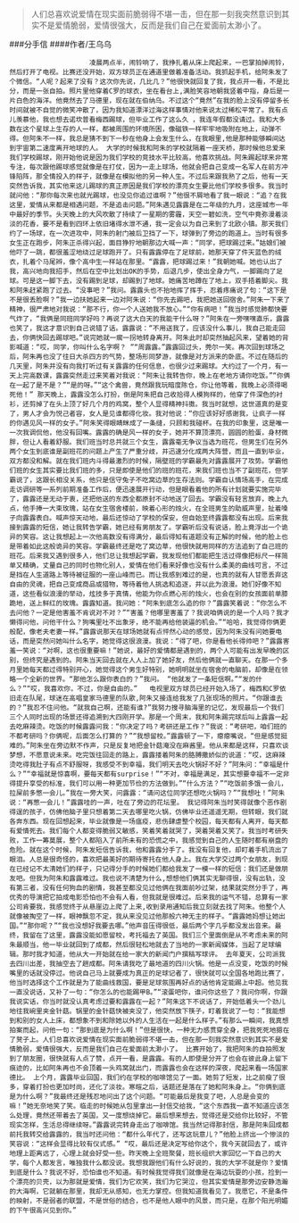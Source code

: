 > 人们总喜欢说爱情在现实面前脆弱得不堪一击，但在那一刻我突然意识到其实不是爱情脆弱，爱情很强大，反而是我们自己在爱面前太渺小了。

###分手信
####作者/王乌乌

						凌晨两点半，闹铃响了，我挣扎着从床上爬起来，一巴掌拍掉闹铃，然后打开了电视。比赛还没开始，双方球员正在通道里做着准备活动。我抓起手机，给阿朱发了个微信。“人呢？起来了没有？这次你先说，几比几？”他很快就回复了我，我点开一看，不是比分，而是一张自拍。照片里他穿着C罗的球衣，坐在看台上,满脸笑容地朝我竖着中指，身后是一片白色的海洋。他竟然去了马德里，现在就在伯纳乌。不过这个“竟然”在我的脸上没有停留多长时间就被不自觉的微笑冲散了，因为我知道漂洋过海这样事情对他来说太过稀松平常了。我有点儿羡慕他，我也想去诺坎普看梅西踢球，但毕业工作了这么久 ，我连年假都没请过。我和大多数在这个星球上生存的人一样，都被周围的环境所困，像磁铁一样牢牢地吸附在地上，动弹不得。但阿朱不一样，我总是猜不到下一秒在他身上会发生什么，在我眼里,他是那种能够瞬间达到宇宙第二速度离开地球的人。 大学的时候我和阿朱的学校就隔着一座天桥，那时候他总爱来我们学校踢球，刚开始他说是因为我们学校的竞技水平比较高，他喜欢挑战。阿朱踢起球来非常专注，每次跟他踢球感觉就像是在打仗，因为一走上球场，他就会把自己变成一名军人在前方冲锋陷阵，那全情投入的样子，就像是在模拟他的另一种人生。不过后来跟我熟了之后，他有一天突然告诉我，其实他来这儿踢球的真正原因是我们学校的漂亮女生要比他们学校多很多。我当时就问他：“那你每次来也就光踢球，也没见你追过谁啊？”他很不屑地看了我一眼说：“追？在我这里，爱情从来都是相遇问题，不是追击问题。”阿朱遇见露露是在二年级的九月，这座城市一年中最好的季节。头天晚上的大风吹散了持续了一星期的雾霾，天空一碧如洗，空气中竟弥漫着淡淡的花香，要不是看到四环上依旧堵得水泄不通，我一定会以为自己来到了北欧小镇。那天我们约了一场球，在一次进攻中，阿朱的射门被后卫挡了一下，球弹到了旁边的跑道上。当时有很多女生正在跑步，阿朱正杀得兴起，面目狰狞地朝那边大喊一声：“同学，把球踢过来。”姑娘们被他吓了一跳，都很羞涩地绕过足球跑开了。只有露露停在了足球前，她那天穿了件天蓝色的绒衣，扎着个马尾辫，像个高中生一样站在那里。“露露，把球踢过来！”我朝她喊。她也认出了我，高兴地向我招手，然后在空中比划出OK的手势，后退几步，使出全身力气，一脚踢向了足球。可是这一脚下去，没有踢到足球，却踢到了地球。她痛苦地蹲在了地上，双手捂着脚尖。我和阿朱赶紧跑了过去。“没事吧？”我问。露露头也不抬地挥了挥手，忍着疼痛说了句：“这下是不是很丢脸啊？”我一边扶她起来一边对阿朱说：“你先去踢吧，我把她送回宿舍。”阿朱一下来了精神，很严肃地对我说：“那不行，你一个人送她我不放心。”“你有病吧！”我当时感觉肺都快要气炸了，“我俩是同班同学好吗？再说了这大白天的我能干什么呀？”阿朱在一旁嘿嘿直乐，露露也笑了，我这才意识到自己说错了话。露露说：“不用送我了，应该没什么事儿，我自己能走回去，你俩快回去踢球吧。”说完她就一瘸一拐地转身离开。阿朱此时却突然抽起风来，望着她的背影喊道：“哎，同学，你叫什么名字啊？ ”“周露露。”露露回过头，莞尔一笑。再次回到球场之后，阿朱再也没了往日大杀四方的气势，整场形同梦游，就像是对方派来的卧底。不过在随后的几天里，阿朱并没有向我打听过有关露露的任何信息，也很少过来踢球。大约过了一个月，有一天上完高数课，露露突然走过来笑着对我说：“阿朱让我转告你，晚上在老地方请你吃饭。”“你俩在一起了是不是？”“是的呀。”“这个禽兽，竟然跟我玩暗度陈仓，你让他等着，我晚上必须得喝死他！” 那天晚上，露露没怎么打扮，倒是阿朱把自己收拾得人模狗样的，他穿了件深色的衬衫，还剪掉了在头上顶了好几个月的鸡窝，整个人显得精神抖擞。我当时就想，这世道真的是变了，男人才会为悦己者容，女人是见谁都得化妆。我对他说：“你应该好好感谢我，让疯子一样的你遇见风一样的女子。”阿朱笑得眼睛眯成了一条缝，只顾和我碰杯。在我的印象里，这是唯一一次我调侃他，他没有回嘴。露露的确是风一样的女子，她并不算顶漂亮，圆圆的脸蛋，身材微胖，但让人看着舒服。我们班当时总共就三个女生，露露毫无争议当选为班花，但男生们在另外两个女生到底谁是副班花的问题上产生了严重分歧，并迅速分化成两大阵营，而且一直到毕业，双方都没和解。就在我们班内斗得最激烈的时候，隔壁班的学霸最先对露露展开了攻势。学霸他们班的女生其实要比我们班的多，只是即使是他们的班的班花，来我们班也当不了副班花，但学霸说了，这跟长相没关系，他只是信守兔子不吃窝边草的生存法则。学霸自认情场高手，在完成走访调研等一系列前期准备工作后，便迅速展开行动，但是眼看着他的所有计划就要实施完毕了，露露还是无动于衷，还把他送的东西全都原封不动地送了回去。学霸没有轻言放弃，晚上九点，他手捧一大束玫瑰，站在女生宿舍楼前，映着心形的烛火，在全班男生的助威声里，扯着嗓子向露露表白。喊声惊天动地，最后还惊动了学校的保安，但自始至终露露都没有出现。后来我接到露露的短信，她让我转告学霸，她已经有男朋友了。学霸听后没有说话，脸上竟浮出一个诡异的笑容。这让我想起上一次他高数没有得满分，最后得知有道题没有正解的时候，他的脸上也是带着如此这般诡异的笑容。学霸最终还是吃了窝边草，他很快就用同样的方法追到了自己班的班花。后来我又遇到很多人，他们总让我想起学霸，我发现他们都能把生活过得像把标尺一样简单又精确，丈量自己的同时也物化别人，爱情在他们看来好像也没有什么柔美的曲线可言，不过是挡在人生道路上等待被征服的一座山峰而已。而让我感到难过的是，也真的就有人甘愿丢弃这自由的灵魂，把自己变成商品或猎物，等待着他人挑选和追逐，并以此为浪漫。她们好像不知道，这些看似浪漫的举动，炫技多于真情，他能为你点燃心形的烛火，也会在别的女孩面前单膝跪地，送上鲜红的玫瑰。露露知道。我问她：“阿朱到底怎么追的你？”露露笑着说：“你怎么不去问他？一定是他害羞不肯说对不对？”“害羞？他哪里害羞了？我说咱俩说的是一个人吗？我才懒得问他，问他干什么？狗嘴里吐不出象牙，绝不能再给他装逼的机会。”“哈哈，我觉得你俩更般配，像老夫老妻一样。”露露说那天在球场她就有点怦然心动的感觉，因为阿朱没有问她要电话，而是突然问她叫什么名字，她觉得这很浪漫。我说：“得了吧，你是看他长得帅吧？”露露害羞一笑说：“对啊，这也很重要嘛！”她说，最好的爱情都是遇到的，两个人可能有出发早晚的区别，但终究是遇到的。阿朱当天回去就在人人上加了她好友，然后他俩就一直聊天。在那一个多月里她每天都过得特别开心，她觉得这个男生好特别，她明明就坐在宿舍的电脑前，却像是在领略一个全新的世界。“那他怎么跟你表白的？”我问。 “他就发了一条短信啊。”“发的什么？”“哎，我喜欢你，不过，你是自由的。”   电视里双方球员已经开始入场了，梅西和C罗依旧走在队尾，球迷在高唱皇家马德里的队歌,阿朱又接连给我发了几张现场的照片。“你跟谁去的？”我忍不住问他。“就我自己啊，还能有谁?”我努力搜寻脑海里的记忆，发现最后一个我们三个人同时出现的场景还得追溯到大四刚开学。那是一个周末，我和阿朱踢完球后叫上露露一起去吃麻辣烫。吃饭的时候露露问我：“你决定了吗？考研还是工作？”我说：“考研吧，咱们班的不都考研吗？你俩呢，后面怎么打算的？”“我想留校。”露露顿了一下，瘪瘪嘴说，“但是感觉挺难的。”阿朱坐在旁边默不作声，只是反复地把金针菇淹没在麻酱里。他从来都是这样，只喜欢谈梦想，不愿意说未来。吃完饭往回走的路上，露露搂着阿朱的胳膊撒娇似的说道：“哎，这麻辣烫吃得我肚子有点不舒服呀，我感受不到幸福，我们明天去吃火锅好不好？”阿朱问：“幸福是什么？”“幸福就是惊喜啊，要每天都有surprise！”“不对，幸福是满足，其实想要幸福不一定非得提升享受的标准，我们可以用一种更加节俭的方法做到。”“什么方法？”“吃饭前多饿一会儿，拉屎前多憋一会儿。”我在一旁大笑，问露露：“请问这位同学还想吃火锅吗？”“我想吐！”阿朱说：“再憋一会儿！”露露哇的一声，吐在了旁边的花坛里。 我记得阿朱当时笑得就像个恶作剧得逞的孩子，仿佛他脑子里只想着第二天去哪里吃火锅，仿佛毕业还遥遥无期，但转眼，我们就各奔东西。现在回想起来，毕业就像是一场瘟疫，悲伤肆虐整个校园，每天都有人离开，每天都有爱情死去。我们每个人都变得脆弱又敏感，笑着笑着就哭了，哭着哭着又笑了。我当时考研失败，工作一筹莫展，整个人都陷入了前所未有的恐慌之中，我感觉到自己的人生随时都有崩盘的危险。就在这个时候，阿朱发短信告诉我，他和露露分手了。我没有回复他，却盯着手机流出了眼泪。人总是很奇怪的，喜欢把最美好的期待寄托在他人身上。我在大学交过两个女朋友，到现在已经记不太清她们的样子，只记得分手的时候她们都给我发了一模一样的短信：我们还是做朋友吧。但我为阿朱和露露难过。我也说不清楚为什么,想想他们俩其实无聊得很，没有出轨，没有第三者，没有任何狗血的剧情，我甚至都没见过他俩在我面前吵过架，结果就突然分手了，再优秀的导演把它拍成电影恐怕也不会有人看，但我就是很难过。后来我的运气不错，总算有一家公司肯要我，我感觉终于从悬崖边上爬了上来,收到录用通知后我立刻就去找了阿朱。他整个人就像被掏空了一样，眼神飘忽不定，我从来没见过他那般六神无主的样子。“露露她妈想让她出国。”“那你呢？”“我也没想好我要去哪。”他声音压得很低，最后两个字几乎都没发出音来。最终，我留在了这里，露露没能如愿留校，考托福去了英国。我们三个里面倒是从不考虑未来的阿朱最顺当，他一毕业就回到了成都，然后很轻松地就去了当地的一家新闻媒体，当起了足球编辑。那时我才知道，他从大一开始就在给一家大的新闻门户撰稿写球评。 去年夏天，公司派我去四川出差，我抽空去了趟成都。阿朱请我吃了最地道的四川火锅。他是一点没变，吃饭的时候嘴里的话就没停过。他说自己马上就要成为真正的足球记者了，很快就可以全国各地跑比赛了，他当时选择这个工作就是为了能曲线救国，要是足球氛围再好点的话他肯定能踢上中超。他见我一直没说话，又补了一句：“你怎么的也能踢甲B。”“滚蛋吧你，谁问你这些了？我问你啊，你跟我说实话，你当时就没认真考虑过要和露露在一起？”阿朱这下不说话了，开始低着头一个劲儿地往我碗里夹金针菇。锅里的金针菇快被夹没了，他突然放下筷子，盯着我说了一句：“我能想到和别的女人上床，都想象不到和除她以外的人生活在一起是什么样子。”有那么一瞬间，我真想拍案而起，问他一句：“那到底是为什么啊！”但是很快，一种无力感贯穿全身，把我死死地摁在了凳子上。人们总喜欢说爱情在现实面前脆弱得不堪一击，但在那一刻我突然意识到其实不是爱情脆弱，爱情很强大，反而是我们自己在爱面前太渺小了。 比赛开始了，我把阿朱的自拍照发到了朋友圈，很快就有人点了赞，点开一看，是露露。有的人即使是分开了也会在彼此身上留下痕迹的，比如阿朱再也不会顶着一头鸡窝就出门，而露露也会在这样的深夜，爬起来看一场国家德比。 上个月，露露毕业回国，我们约在学校的咖啡馆见了一面。她剪了短发，比之前瘦了很多，穿着打扮也更加时尚，还化了淡妆。寒暄之后，话题还是落在了她和阿朱身上。“你俩到底是为什么啊？”我最终还是残忍地问出了这个问题。“可能最后是我变了吧，人总是会变的嘛！”她无奈地笑了笑。临走的时候她从包里拿出一封信交给我，“这个东西我一直不知道应该怎么处理，竟然还带着去了英国，又一度想烧掉它。最后想来想去，觉得还是交给你比较好，不管现实怎样，生活总得继续呀。”露露说完转身走出了咖啡馆。我当然记得那封信，那是阿朱回成都前托我转交给露露的，我当时还问他：“都什么年代了，还写这玩意儿？”他脸上挤出一个惨淡的笑容说：“这样会显得比较有仪式感。” “哎，最后还是决定写给你这个，我今天就回去了，或许地理上距离远了，心理上就会好受一些。昨天晚上全班聚餐，班长组织大家回忆一下自己的大学，每个人都发言，唯独我什么都没说。我想我跟他们有什么好说的，我的大学不就是你？爱情到底是什么？我说不好，恐怕谁也不知道。有时候我觉得我们就像是在海边玩耍的小孩，捡到一个漂亮的贝壳，以为那就是爱情，我们为它欢笑，我们为它哭泣，但其实爱情是那旁边安静浩瀚的大海啊，它就躺在那里，我却无从感知，也无力掌控。但我知道我看见了。我愿它，不是条件的映射，不是弱者的联盟，不是世俗的结合，也不是他人眼中的风景，而只是，在那个阳光明媚的下午很高兴见到你。” 